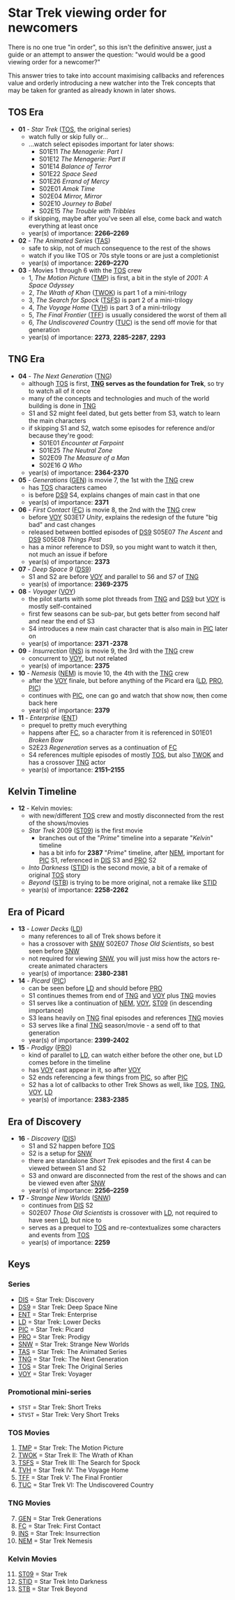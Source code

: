 # Star Trek viewing order for newcomers

There is no one true "in order", so this isn't the definitive answer, just a guide or an attempt to answer the question: "would would be a good viewing order for a newcomer?"

This answer tries to take into account maximising callbacks and references value and orderly introducing a new watcher into the Trek concepts that may be taken for granted as already known in later shows.



## TOS Era 

+ **01** <a id="#tos"></a> - _Star Trek_ ([TOS](user-content-#tos), the original series)
  - watch fully or skip fully or...
  - ...watch select episodes important for later shows:
     * S01E11 _The Menagerie: Part I_
     * S01E12 _The Menagerie: Part II_
     * S01E14 _Balance of Terror_
     * S01E22 _Space Seed_
     * S01E26 _Errand of Mercy_
     * S02E01 _Amok Time_
     * S02E04 _Mirror, Mirror_
     * S02E10 _Journey to Babel_
     * S02E15 _The Trouble with Tribbles_
  - if skipping, maybe after you've seen all else, come back and watch everything at least once
  - year(s) of importance: **2266–2269**
+ **02**<a id="#tas"></a> -  _The Animated Series_ ([TAS](user-content-#tas))
  - safe to skip, not of much consequence to the rest of the shows
  - watch if you like TOS or 70s style toons or are just a completionist
  - year(s) of importance: **2269–2270**
+ **03** -  Movies 1 through 6 with the [TOS](user-content-#tos) crew
  - 1,<a id="#tmp"></a> _The Motion Picture_ ([TMP](user-content-#tmp)) is first, a bit in the style of _2001: A Space Odyssey_
  - 2,<a id="#twok"></a> _The Wrath of Khan_ ([TWOK](user-content-#twok)) is part 1 of a mini-trilogy
  - 3,<a id="#tsfs"></a> _The Search for Spock_ ([TSFS](user-content-#tsfs)) is part 2 of a mini-trilogy
  - 4,<a id="#tvh"></a> _The Voyage Home_ ([TVH](user-content-#tvh)) is part 3 of a mini-trilogy
  - 5,<a id="#tff"></a> _The Final Frontier_ ([TFF](user-content-#tff)) is usually considered the worst of them all
  - 6,<a id="#tuc"></a> _The Undiscovered Country_ ([TUC](user-content-#tuc)) is the send off movie for that generation
  - year(s) of importance: **2273**, **2285-2287**, **2293**

## TNG Era

+ **04**<a id="#tng"></a> -  _The Next Generation_ ([TNG](user-content-#tng))
  - although [TOS](user-content-#tos) is first, **[TNG](user-content-#tng) serves as the foundation for Trek**, so try to watch all of it once
  - many of the concepts and technologies and much of the world building is done in [TNG](user-content-#tng)
  - S1 and S2 might feel dated, but gets better from S3, watch to learn the main characters
  - if skipping S1 and S2, watch some episodes for reference and/or because they're good:
     * S01E01 _Encounter at Farpoint_
     * S01E25 _The Neutral Zone_
     * S02E09 _The Measure of a Man_
     * S02E16 _Q Who_
  - year(s) of importance: **2364-2370**
+ **05**<a id="#gen"></a> -  _Generations_ ([GEN](user-content-#gen)) is movie 7, the 1st with the [TNG](user-content-#tng) crew
  - has [TOS](user-content-#tos) characters cameo 
  - is before [DS9](user-content-#ds9) S4, explains changes of main cast in that one  
  - year(s) of importance: **2371**
+ **06**<a id="#fc"></a> -  _First Contact_ ([FC](user-content-#fc)) is movie 8, the 2nd with the [TNG](user-content-#tng) crew
  - before [VOY](user-content-#voy) S03E17 _Unity_, explains the redesign of the future "big bad" and cast changes
  - released between bottled episodes of [DS9](user-content-#ds9) S05E07 _The Ascent_ and [DS9](user-content-#ds9) S05E08 _Things Past_
  - has a minor reference to DS9, so you might want to watch it then, not much an issue if before
  - year(s) of importance: **2373**
+ **07**<a id="#ds9"></a> -  _Deep Space 9_ ([DS9](user-content-#ds9))
  - S1 and S2 are before [VOY](user-content-#voy) and parallel to S6 and S7 of [TNG](user-content-#tng)
  - year(s) of importance: **2369-2375**
+ **08**<a id="#voy"></a> -  _Voyager_ ([VOY](user-content-#voy))
  - the pilot starts with some plot threads from [TNG](user-content-#tng) and [DS9](user-content-#ds9) but [VOY](user-content-#voy) is mostly self-contained
  - first few seasons can be sub-par, but gets better from second half and near the end of S3
  - S4 introduces a new main cast character that is also main in [PIC](user-content-#pic) later on
  - year(s) of importance: **2371	-2378**
+ **09**<a id="#ins"></a> -  _Insurrection_ ([INS](user-content-#ins)) is movie 9, the 3rd with the [TNG](user-content-#tng) crew
  - concurrent to [VOY](user-content-#voy), but not related
  - year(s) of importance: **2375**
+ **10**<a id="#nem"></a> -  _Nemesis_ ([NEM](user-content-#nem)) is movie 10, the 4th with the [TNG](user-content-#tng) crew
  -  after the [VOY](user-content-#voy) finale, but before anything of the Picard era ([LD](user-content-#ld), [PRO](user-content-#pro), [PIC](user-content-#pic))
  -  continues with [PIC](user-content-#pic), one can go and watch that show now, then come back here
  - year(s) of importance: **2379**
+ **11**<a id="#ent"></a> -  _Enterprise_ ([ENT](user-content-#ent))
  - prequel to pretty much everything 
  - happens after [FC](user-content-#fc), so a character from it is referenced in S01E01 _Broken Bow_
  - S2E23 _Regeneration_ serves as a continuation of [FC](user-content-#fc)
  - S4 references multiple episodes of mostly [TOS](user-content-#tos), but also [TWOK](user-content-#twok) and has a crossover [TNG](user-content-#tng) actor
  - year(s) of importance: **2151–2155**

## Kelvin Timeline
+ **12** -  Kelvin movies:
  - with new/different [TOS](user-content-#tos) crew and mostly disconnected from the rest of the shows/movies
  - <a id="#st09"></a>_Star Trek_ 2009 ([ST09](user-content-#st09)) is the first movie
    * branches out of the "_Prime_" timeline into a separate "_Kelvin_" timeline
    * has a bit info for **2387** "_Prime_" timeline, after [NEM](user-content-#nem), important for [PIC](user-content-#pic) S1, referenced in [DIS](user-content-#dis) S3 and [PRO](user-content-#pro) S2
  - <a id="#stid"></a>_Into Darkness_ ([STID](user-content-#stid)) is the second movie, a bit of a remake of original [TOS](user-content-#tos) story
  - <a id="#stb"></a>_Beyond_ ([STB](user-content-#stb)) is trying to be more original, not a remake like [STID](user-content-#stid)
  - year(s) of importance: **2258-2262**

## Era of Picard  
+ **13**<a id="#ld"></a> -  _Lower Decks_ ([LD](user-content-#ld))
  - many references to all of Trek shows before it
  - has a crossover with [SNW](user-content-#snw) S02E07 _Those Old Scientists_, so best seen before [SNW](user-content-#snw)
  - not required for viewing [SNW](user-content-#snw), you will just miss how the actors re-create animated characters
  - year(s) of importance: **2380-2381** 
+ **14**<a id="#pic"></a> -  _Picard_ ([PIC](user-content-#pic))
  - can be seen before [LD](user-content-#ld) and should before [PRO](user-content-#pro) 
  - S1 continues themes from end of [TNG](user-content-#tng) and [VOY](user-content-#voy) plus [TNG](user-content-#tng) movies
  - S1 serves like a continuation of [NEM](user-content-#nem), [VOY](user-content-#voy), [ST09](user-content-#st09) (in descending importance) 
  - S3 leans heavily on [TNG](user-content-#tng) final episodes and references [TNG](user-content-#tng) movies
  - S3 serves like a final [TNG](user-content-#tng) season/movie - a send off to that generation
  - year(s) of importance: **2399-2402**
+ **15**<a id="#pro"></a> -  _Prodigy_ ([PRO](user-content-#pro))
  - kind of parallel to [LD](user-content-#ld), can watch either before the other one, but LD comes before in the timeline
  - has [VOY](user-content-#voy) cast appear in it, so after [VOY](user-content-#voy)
  - S2 ends referencing a few things from [PIC](user-content-#pic), so after [PIC](user-content-#pic)
  - S2 has a lot of callbacks to other Trek Shows as well, like [TOS](user-content-#tos), [TNG](user-content-#tng), [VOY](user-content-#voy), [LD](user-content-#ld)
  - year(s) of importance: **2383-2385**


## Era of Discovery
+ **16**<a id="#dis"></a> -  _Discovery_ ([DIS](user-content-#dis))
  - S1 and S2 happen before [TOS](user-content-#tos)
  - S2 is a setup for [SNW](user-content-#snw)
  - there are standalone _Short Trek_ episodes and the first 4 can be viewed between S1 and S2 
  - S3 and onward are disconnected from the rest of the shows and can be viewed even after [SNW](user-content-#snw)
  - year(s) of importance: **2256–2259**
+ **17**<a id="#snw"></a> -  _Strange New Worlds_ ([SNW](user-content-#snw))
  - continues from [DIS](user-content-#dis) S2
  - S02E07 _Those Old Scientists_ is crossover with [LD](user-content-#ld), not required to have seen [LD](user-content-#ld), but nice to
  - serves as a prequel to [TOS](user-content-#tos) and re-contextualizes some characters and events from [TOS](user-content-#tos)
  - year(s) of importance: **2259**
 




## Keys

### Series

- [DIS](user-content-#dis) = Star Trek: Discovery
- [DS9](user-content-#ds9) = Star Trek: Deep Space Nine
- [ENT](user-content-#ent) = Star Trek: Enterprise
- [LD](user-content-#ld)   = Star Trek: Lower Decks
- [PIC](user-content-#pic) = Star Trek: Picard
- [PRO](user-content-#pro) = Star Trek: Prodigy
- [SNW](user-content-#snw) = Star Trek: Strange New Worlds
- [TAS](user-content-#tas) = Star Trek: The Animated Series
- [TNG](user-content-#tng) = Star Trek: The Next Generation
- [TOS](user-content-#tos) = Star Trek: The Original Series
- [VOY](user-content-#voy) = Star Trek: Voyager
  
### Promotional mini-series
- `STST`  = Star Trek: Short Treks
- `STVST` = Star Trek: Very Short Treks

### TOS Movies

01. [TMP](user-content-#tmp)   = Star Trek: The Motion Picture
02. [TWOK](user-content-#twok) = Star Trek II: The Wrath of Khan
03. [TSFS](user-content-#tsfs) = Star Trek III: The Search for Spock
04. [TVH](user-content-#tvh)   = Star Trek IV: The Voyage Home
05. [TFF](user-content-#tff)   = Star Trek V: The Final Frontier
06. [TUC](user-content-#tuc)  = Star Trek VI: The Undiscovered Country

### TNG Movies

07. [GEN](user-content-#gen) = Star Trek Generations
08. [FC](user-content-#fc)   = Star Trek: First Contact
09. [INS](user-content-#ins) = Star Trek: Insurrection
10. [NEM](user-content-#nem) = Star Trek Nemesis

### Kelvin Movies

11. [ST09](user-content-#st09) = Star Trek
12. [STID](user-content-#stid) = Star Trek Into Darkness
13. [STB](user-content-#stb)  = Star Trek Beyond

